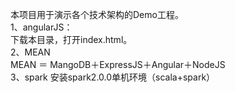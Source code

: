 本项目用于演示各个技术架构的Demo工程。  
1、angularJS：  
    	下载本目录，打开index.html。  
2、MEAN  
    	MEAN ＝ MangoDB＋ExpressJS＋Angular＋NodeJS  
3、spark
	安装spark2.0.0单机环境（scala+spark）